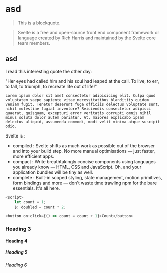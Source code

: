 # asd

> This is a blockquote.

> Svelte is a free and open-source front end component framework or language created by Rich Harris and maintained by the Svelte core team members.

## asd

I read this interesting quote the other day:

"Her eyes had called him and his soul had leaped at the call. To live, to err, to fall, to triumph, to recreate life out of life!"

`Lorem ipsum dolor sit amet consectetur adipisicing elit. Culpa quod voluptatem saepe sapiente vitae necessitatibus blanditiis quidem veniam fugit. Tenetur deserunt fuga officiis delectus voluptate sunt, nihil molestiae fugiat inventore?
Reiciendis consectetur adipisci quaerat, quisquam, excepturi error veritatis corrupti omnis nihil minus soluta dolor autem pariatur. At, maiores explicabo ipsam delectus aliquid, assumenda commodi, modi velit minima atque suscipit odio.`

<p>

Svelte is :

- compiled : Svelte shifts as much work as possible out of the browser and into your build step. No more manual optimisations — just faster, more efficient apps.
- compact : Write breathtakingly concise components using languages you already know — HTML, CSS and JavaScript. Oh, and your application bundles will be tiny as well.
- complete : Built-in scoped styling, state management, motion primitives, form bindings and more — don't waste time trawling npm for the bare essentials. It's all here.

</p>

```ts
<script>
    let count = 1;
    $: doubled = count * 2;

<button on:click={() => count = count + 1}>Count</button>
```

### Heading 3

#### Heading 4

##### Heading 5

###### Heading 6
